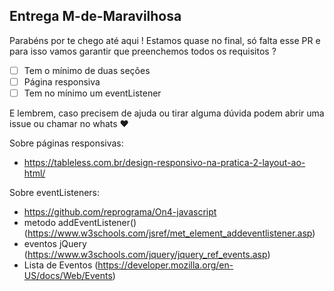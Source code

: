 ## Entrega M-de-Maravilhosa 

  Parabéns por te chego até aqui ! Estamos quase no final, só falta esse PR e para isso vamos garantir que preenchemos todos os requisitos ?
- [ ] Tem o mínimo de duas seções
- [ ] Página responsiva
- [ ] Tem no mínimo um eventListener

E lembrem, caso precisem de ajuda ou tirar alguma dúvida podem abrir uma issue ou chamar no whats :heart: 


Sobre páginas responsivas:
- https://tableless.com.br/design-responsivo-na-pratica-2-layout-ao-html/

Sobre eventListeners: 
- https://github.com/reprograma/On4-javascript
- metodo addEventListener() (https://www.w3schools.com/jsref/met_element_addeventlistener.asp)
- eventos jQuery (https://www.w3schools.com/jquery/jquery_ref_events.asp)
- Lista de Eventos (https://developer.mozilla.org/en-US/docs/Web/Events)
